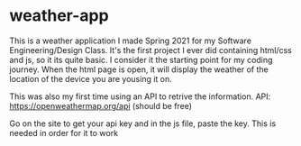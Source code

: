# weather-app

This is a weather application I made Spring 2021 for my Software Engineering/Design Class. It's the first project I ever did containing html/css and js, so it its quite basic. I consider it the starting point for my coding journey. When the html page is open, it will display the weather of the location of the device you are yousing it on. 

This was also my first time using an API to retrive the information. 
API: https://openweathermap.org/api (should be free)

Go on the site to get your api key and in the js file, paste the key. This is needed in order for it to work
